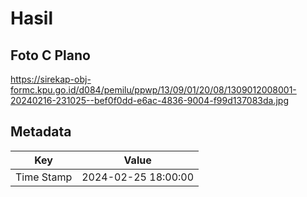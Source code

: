 # Hasil

## Foto C Plano

https://sirekap-obj-formc.kpu.go.id/d084/pemilu/ppwp/13/09/01/20/08/1309012008001-20240216-231025--bef0f0dd-e6ac-4836-9004-f99d137083da.jpg


## Metadata

| Key        | Value               |
| ---------- | ------------------- |
| Time Stamp | 2024-02-25 18:00:00 |



